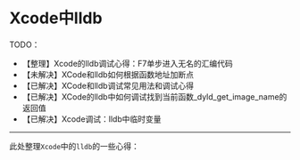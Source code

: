 # Xcode中lldb

TODO：

* 【整理】Xcode的lldb调试心得：F7单步进入无名的汇编代码
* 【未解决】XCode和lldb如何根据函数地址加断点
* 【已解决】XCode和lldb调试常见用法和调试心得
* 【已解决】XCode的lldb中如何调试找到当前函数_dyld_get_image_name的返回值
* 【已解决】Xcode调试：lldb中临时变量

---

此处整理`Xcode`中的`lldb`的一些心得：
